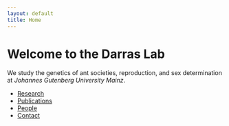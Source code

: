 ```yaml
---
layout: default
title: Home
---
```


# Welcome to the Darras Lab

We study the genetics of ant societies, reproduction, and sex determination  
at *Johannes Gutenberg University Mainz*.

- [Research](research.html)  
- [Publications](publications.html)  
- [People](people.html)  
- [Contact](contact.html)  

